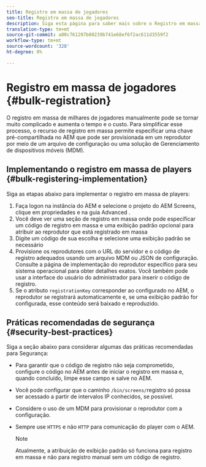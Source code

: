 ```yaml
---
title: Registro em massa de jogadores
seo-title: Registro em massa de jogadores
description: Siga esta página para saber mais sobre o Registro em massa de players com AMS/Telas no local.
translation-type: tm+mt
source-git-commit: a00c761297b80239b741e68ef6f2ac611d3559f2
workflow-type: tm+mt
source-wordcount: '328'
ht-degree: 0%

---
```



# Registro em massa de jogadores {#bulk-registration}

O registro em massa de milhares de jogadores manualmente pode se tornar muito complicado e aumenta o tempo e o custo. Para simplificar esse processo, o recurso de registro em massa permite especificar uma chave pré-compartilhada no AEM que pode ser provisionada em um reprodutor por meio de um arquivo de configuração ou uma solução de Gerenciamento de dispositivos móveis (MDM).

## Implementando o registro em massa de players {#bulk-registering-implementation}

Siga as etapas abaixo para implementar o registro em massa de players:

1. Faça logon na instância do AEM e selecione o projeto do AEM Screens, clique em propriedades e na guia Advanced .
1. Você deve ver uma seção de registro em massa onde pode especificar um código de registro em massa e uma exibição padrão opcional para atribuir ao reprodutor que está registrado em massa
1. Digite um código de sua escolha e selecione uma exibição padrão se necessário
1. Provisione os reprodutores com o URL do servidor e o código de registro adequados usando um arquivo MDM ou JSON de configuração. Consulte a página de implementação do reprodutor específico para seu sistema operacional para obter detalhes exatos. Você também pode usar a interface do usuário do administrador para inserir o código de registro.
1. Se o atributo `registrationKey` corresponder ao configurado no AEM, o reprodutor se registrará automaticamente e, se uma exibição padrão for configurada, esse conteúdo será baixado e reproduzido.

## Práticas recomendadas de segurança {#security-best-practices}

Siga a seção abaixo para considerar algumas das práticas recomendadas para Segurança:

* Para garantir que o código de registro não seja comprometido, configure o código no AEM antes de iniciar o registro em massa e, quando concluído, limpe esse campo e salve no AEM.

* Você pode configurar que o caminho `/bin/screens/`registro só possa ser acessado a partir de intervalos IP conhecidos, se possível.

* Considere o uso de um MDM para provisionar o reprodutor com a configuração.

* Sempre use `HTTPS` e não `HTTP` para comunicação do player com o AEM.

   >[!NOTE]
   >Atualmente, a atribuição de exibição padrão só funciona para registro em massa e não para registro manual sem um código de registro.
